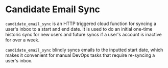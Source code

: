 # Candidate Email Sync

`candidate_email_sync` is an HTTP triggered cloud function for syncing a user's inbox to a start and end date. It is used to do an initial one-time historic sync for new users and future syncs if a user's account is inactive for over a week.

`candidate_email_sync` blindly syncs emails to the inputted start date, which makes it convenient for manual DevOps tasks that require re-syncing a user's inbox.
